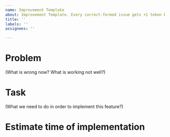 ```yaml
---
name: Improvement Template
about: Improvement Template. Every correct-formed issue gets +1 token bonus.
title: ''
labels: ''
assignees: ''

---
```

<!-- Please use English -->

# Problem

(What is wrong now? What is working not well?)


# Task

(What we need to do in order to implement this feature?)


# Estimate time of implementation
